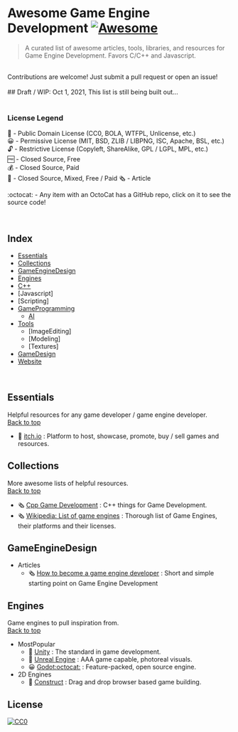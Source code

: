 # Awesome Game Engine Development [![Awesome](https://awesome.re/badge-flat.svg)](https://awesome.re)

> A curated list of awesome articles, tools, libraries, and resources for Game Engine Development. Favors C/C++ and Javascript.

<br>
Contributions are welcome! Just submit a pull request or open an issue! 
<br><br>
## Draft / WIP: Oct 1, 2021, This list is still being built out...
<br><br>

### License Legend

🎉 - Public Domain License (CC0, BOLA, WTFPL, Unlicense, etc.)\
😀 - Permissive License (MIT, BSD, ZLIB / LIBPNG, ISC, Apache, BSL, etc.)\
🔓 - Restrictive License (Copyleft, ShareAlike, GPL / LGPL, MPL, etc.)\
🆓 - Closed Source, Free\
💰 - Closed Source, Paid\
💸 - Closed Source, Mixed, Free / Paid
🗞 - Article

:octocat: - Any item with an OctoCat has a GitHub repo, click on it to see the source code!

<br>

## Index
- [Essentials](#Essentials)
- [Collections](#Collections)
- [GameEngineDesign](#GameEngineDesign)
- [Engines](#Engines)
- [C++](#C++)
- [Javascript]
- [Scripting]
- [GameProgramming](#GameProgramming)
    - [AI](#AI)
- [Tools](#Tools)
    - [ImageEditing]
    - [Modeling]
    - [Textures]
- [GameDesign](#GameDesign)
- [Website](#Website)

<br>

## Essentials
Helpful resources for any game developer / game engine developer.\
[Back to top](#Index)
- 💸&nbsp;[itch.io](https://itch.io) : Platform to host, showcase, promote, buy / sell games and resources.

## Collections
More awesome lists of helpful resources.\
[Back to top](#Index)
- 🗞&nbsp;[Cpp Game Development](https://github.com/Caerind/AwesomeCppGameDev) : C++ things for Game Development.
- 🗞&nbsp;[Wikipedia: List of game engines](https://en.wikipedia.org/wiki/List_of_game_engines) : Thorough list of Game Engines, their platforms and their licenses.

## GameEngineDesign
- Articles
    - 🗞&nbsp;[How to become a game engine developer](https://www.haroldserrano.com/blog/how-to-become-a-game-engine-developer) : Short and simple starting point on Game Engine Development

## Engines
Game engines to pull inspiration from.\
[Back to top](#Index)
- MostPopular
    - 💸&nbsp;[Unity](https://unity.com) : The standard in game development.
    - 💸&nbsp;[Unreal Engine](https://www.unrealengine.com) : AAA game capable, photoreal visuals.
    - 😀&nbsp;[Godot](https://godotengine.org)[:octocat:](https://github.com/godotengine/godot) : Feature-packed, open source engine.
- 2D Engines
    - 💸&nbsp;[Construct](https://www.construct.net/) : Drag and drop browser based game building.

## License
[![CC0](https://mirrors.creativecommons.org/presskit/buttons/88x31/svg/cc-zero.svg)](https://creativecommons.org/publicdomain/zero/1.0/)
